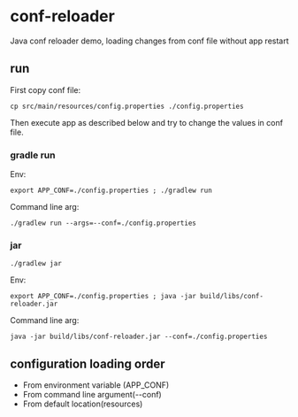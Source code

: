 # conf-reloader
Java conf reloader demo, loading changes from conf file without app restart

## run

First copy conf file:

    cp src/main/resources/config.properties ./config.properties

Then execute app as described below and try to change the values in conf file.

### gradle run

Env:

    export APP_CONF=./config.properties ; ./gradlew run

Command line arg:

    ./gradlew run --args=--conf=./config.properties

### jar

    ./gradlew jar

Env:

    export APP_CONF=./config.properties ; java -jar build/libs/conf-reloader.jar

Command line arg:

    java -jar build/libs/conf-reloader.jar --conf=./config.properties

## configuration loading order

 - From environment variable (APP_CONF)
 - From command line argument(--conf)
 - From default location(resources)
